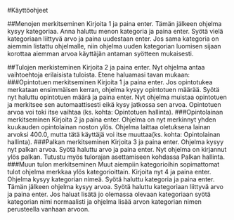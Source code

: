 #Käyttöohjeet

##Menojen merkitseminen
Kirjoita 1 ja paina enter. Tämän jälkeen ohjelma kysyy kategoriaa. Anna haluttu menon 
kategoria ja paina enter. Syötä vielä kategoriaan liittyvä arvo ja paina
uudestaan enter. Jos sama kategoria on aiemmin listattu ohjelmalle, niin 
ohjelma uuden kategorian luomisen sijaan korottaa aiemman arvoa käyttäjän
antaman syötteen mukaisesti.

##Tulojen merkisteminen
Kirjoita 2 ja paina enter. Nyt ohjelma antaa vaihtoehtoja erilaisista tuloista.
Etene haluamasi tavan mukaan:
###Opintotuen merkitseminen
Kirjoita 1 ja paina enter. Jos opintotukea merkataan ensimmäisen kerran, ohjelma
kysyy opintotuen määrää. Syötä nyt haluttu opintotuen määrä ja paina enter. 
Nyt ohjelma muistaa opintotuen ja merkitsee sen automaattisesti eikä kysy 
jatkossa sen arvoa. Opintotuen arvoa voi toki itse vaihtaa (ks. kohta: 
Opintotuen hallinta).
###Opintolainan merkitseminen
Kirjoita 2 ja paina enter. Ohjelma on nyt merkinnyt yhden kuukauden opintolainan 
noston ylös. Ohjelma laittaa oletuksena lainan arvoksi 400.0, mutta tätä 
käyttäjä voi itse muuttaa(ks. kohta: Opintolainan hallinta).
###Palkan merkitseminen
Kirjoita 3 ja paina enter. Ohjelma kysyy nyt palkan arvoa. Syötä haluttu arvo
ja paina enter. Nyt ohjelma on kirjannut ylös palkan. Tutustu myös tulorajan 
asettamiseen kohdassa Palkan hallinta.
###Muun tulon merkitseminen
Muut aiempiin kategorioihin sopimattomat tulot ohjelma merkkaa ylös 
kategorioittain. Kirjoita nyt 4 ja paina enter. Ohjelma kysyy kategorian nimeä.
Syötä haluttu kategoria ja paina enter. Tämän jälkeen ohjelma kysyy arvoa. Syötä haluttu kategoriaan liittyvä arvo ja paina enter. Jos haluat lisätä jo olemassa olevaan
kategoriaan syötä kategorian nimi normaalisti ja ohjelma lisää arvon kategorian
nimen perusteella vanhaan arvoon.


